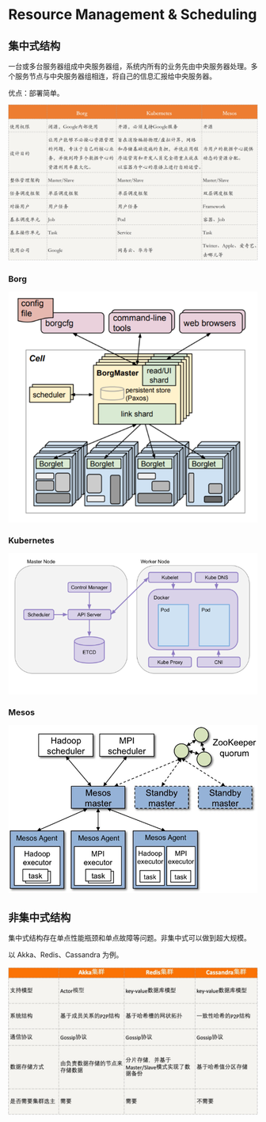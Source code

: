 # Resource Management & Scheduling

## 集中式结构

一台或多台服务器组成中央服务器组，系统内所有的业务先由中央服务器处理。多个服务节点与中央服务器组相连，将自己的信息汇报给中央服务器。

优点：部署简单。

![](../../.gitbook/assets/image%20%28274%29.png)

### Borg

![](../../.gitbook/assets/image%20%28273%29.png)

### Kubernetes

![](../../.gitbook/assets/image%20%28275%29.png)

### Mesos

![](../../.gitbook/assets/image%20%28272%29.png)

## 非集中式结构

集中式结构存在单点性能瓶颈和单点故障等问题。非集中式可以做到超大规模。

以 Akka、Redis、Cassandra 为例。

![](../../.gitbook/assets/image%20%28276%29.png)

